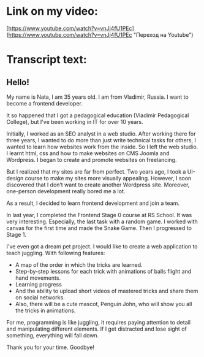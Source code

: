 # Link on my video:

[https://www.youtube.com/watch?v=vnJj4fU1PEc] (https://www.youtube.com/watch?v=vnJj4fU1PEc "Переход на Youtube")

# Transcript text:

## Hello!

My name is Nata, I am 35 years old.
I am from Vladimir, Russia.
I want to become a frontend developer.

It so happened that I got a pedagogical education (Vladimir Pedagogical College), but I've been working in IT for over 10 years.

Initially, I worked as an SEO analyst in a web studio.
After working there for three years, I wanted to do more than just write technical tasks for others, I wanted to learn how websites work from the inside.
So I left the web studio. I learnt html, css and how to make websites on CMS Joomla and Wordpress. I began to create and promote websites on freelancing.

But I realized that my sites are far from perfect.
Two years ago, I took a UI-design course to make my sites more visually appealing.
However, I soon discovered that I don’t want to create another Wordpress site. Moreover, one-person development really bored me a lot.

As a result, I decided to learn frontend development and join a team.

In last year, I completed the Frontend Stage 0 course at RS School. It was very interesting. Especially, the last task with a random game. I worked with canvas for the first time and made the Snake Game.
Then I progressed to Stage 1.

I've even got a dream pet project.
I would like to create a web application to teach juggling.
With following features:

- A map of the order in which the tricks are learned.
- Step-by-step lessons for each trick with animations of balls flight and hand movements.
- Learning progress
- And the ability to upload short videos of mastered tricks and share them on social networks.
- Also, there will be a cute mascot, Penguin John, who will show you all the tricks in animations.

For me, programming is like juggling, it requires paying attention to detail and manipulating different elements. If I get distracted and lose sight of something, everything will fall down.

Thank you for your time. Goodbye!
